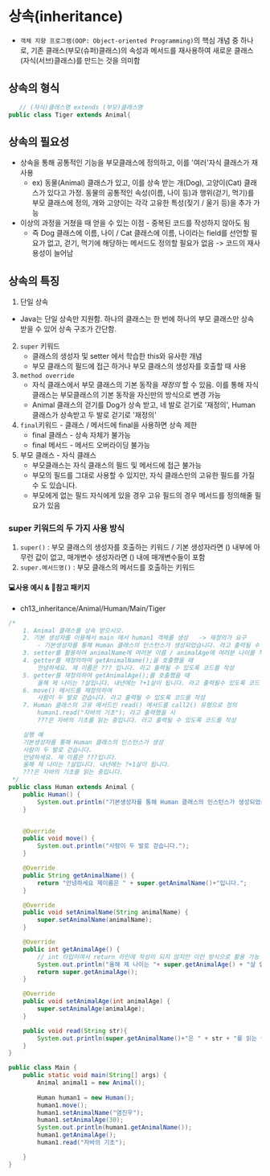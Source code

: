 # 상속(inheritance)
- `객체 지향 프로그램(OOP: Object-oriented Programming)`의 핵심 개념 중 하나로, 기존 클래스(부모(슈퍼)클래스)의 속성과 메서드를 재사용하여 새로운 클래스(자식(서브)클래스)를 만드는 것을 의미함
## 상속의 형식
```java
   // (자식)클래스명 extends (부모)클래스명
public class Tiger extends Animal{
```
## 상속의 필요성
- 상속을 통해 공통적인 기능을 부모클래스에 정의하고, 이를 '여러'자식 클래스가 재사용
    - ex) 동물(Animal) 클래스가 있고, 이를 상속 받는 개(Dog), 고양이(Cat) 클래스가 있다고 가정. 동물의 공통적인 속성(이름, 나이 등)과 행위(걷기, 먹기)를 부모 클래스에 정의, 개와 고양이는 각각 고유한 특성(짖기 / 울기 등)을 추가 가능
- 이상의 과정을 거쳤을 때 얻을 수 있는 이점 - 중복된 코드를 작성하지 않아도 됨
    - 즉 Dog 클래스에 이름, 나이 / Cat 클래스에 이름, 나이라는 field를 선언할 필요가 없고, 걷기, 먹기에 해당하는 메서드도 정의할 필요가 없음 -> 코드의 재사용성이 늘어남

## 상속의 특징
1. 단일 상속
- Java는 단일 상속만 지원함. 하나의 클래스는 한 번에 하나의 부모 클래스만 상속 받을 수 있어 상속 구조가 간단함.
2. `super` 키워드
    - 클래스의 생성자 및 setter 에서 학습한 this와 유사한 개념
    - 부모 클래스의 필드에 접근 하거나 부모 클래스의 생성자를 호출할 때 사용
3. `method override`
    - 자식 클래스에서 부모 클래스의 기본 동작을 _재정의_ 할 수 있음. 이를 통해 자식 클래스는 부모클래스의 기본 동작을 자신만의 방식으로 변경 가능
    - Animal 클래스의 걷기를 Dog가 상속 받고, 네 발로 걷기로 '재정의', Human 클래스가 상속받고 두 발로 걷기로 '재정의'
4. `final`키워드 - 클래스 / 메서드에 final을 사용하면 상속 제한
    - final 클래스 - 상속 자체가 불가능
    - final 메서드 - 메서드 오버라이딩 불가능
5. 부모 클래스 - 자식 클래스
    - 부모클래스는 자식 클래스의 필드 및 메서드에 접근 불가능
    - 부모의 필드를 그대로 사용할 수 있지만, 자식 클래스만의 고유한 필드를 가질 수 도 있습니다.
    - 부모에게 없는 필드 자식에게 있을 경우 고유 필드의 경우 메서드를 정의해줄 필요가 있음

### super 키워드의 두 가지 사용 방식
1. `super()` : 부모 클래스의 생성자를 호출하는 키워드 / 기본 생성자라면 () 내부에 아무런 값이 없고, 매개변수 생성자라면 () 내에 매개변수들이 포함
2. `super.메서드명()` : 부모 클래스의 메서드를 호출하는 키워드

#### 💻사용 예시 & 📃참고 패키지
- ch13_inheritance/Animal/Human/Main/Tiger
```java
/*
    1. Animal 클래스를 상속 받으시오.
    2. 기본 생성자를 이용해서 main 에서 human1 객체를 생성   -> 재정의가 요구
        - 기본생성자를 통해 Human 클래스의 인스턴스가 생성되었습니다. 라고 출력될 수 있도록 코드 작성
    3. setter를 활용하여 animalName에 여러분 이름 / animalAge에 여러분 나이를 작성
    4. getter를 재정의하여 getAnimalName();을 호출했을 때
        안녕하세요. 제 이름은 ??? 입니다. 라고 출력될 수 있도록 코드를 작성
    5. getter를 재정의하여 getAnimalAge();를 호출했을 때
        올해 제 나이는 ?살입니다. 내년에는 ?+1살이 됩니다. 라고 출력될수 있도록 코드 작성
    6. move() 메서드를 재정의하여
        사람이 두 발로 걷습니다. 라고 출력될 수 있도록 코드를 작성
    7. Human 클래스의 고유 메서드인 read() 메서드를 call2() 유형으로 정의
        human1.read("자바의 기초"); 라고 출력했을 시
        ???은 자바의 기초를 읽는 중입니다. 라고 출력될 수 있도록 코드를 작성

    실행 예
    기본생성자를 통해 Human 클래스의 인스턴스가 생성
    사람이 두 발로 걷습니다.
    안녕하세요. 제 이름은 ???입니다.
    올해 제 나이는 ?살입니다. 내년에는 ?+1살이 됩니다.
    ???은 자바의 기초를 읽는 중입니다.
 */
public class Human extends Animal {
    public Human() {
        System.out.println("기본생성자를 통해 Human 클래스의 인스턴스가 생성되었습니다.");
    }


    @Override
    public void move() {
        System.out.println("사람이 두 발로 걷습니다.");
    }

    @Override
    public String getAnimalName() {
        return "안녕하세요 제이름은 " + super.getAnimalName()+"입니다.";
    }

    @Override
    public void setAnimalName(String animalName) {
        super.setAnimalName(animalName);
    }

    @Override
    public int getAnimalAge() {
        // int 타입이여서 return 라인에 작성이 되지 않지만 이런 방식으로 활용 가능 밑 main 파트에서도 호출 방식 변경
        System.out.println("올해 제 나이는 "+ super.getAnimalAge() + "살 입니다. 내년에는 "+ (super.getAnimalAge()+1)+ "살이 됩니다.");
        return super.getAnimalAge();
    }

    @Override
    public void setAnimalAge(int animalAge) {
        super.setAnimalAge(animalAge);
    }

    public void read(String str){
        System.out.println(super.getAnimalName()+"은 " + str + "를 읽는 중입니다.");
    }
}

public class Main {
    public static void main(String[] args) {
        Animal animal1 = new Animal();
        
        Human human1 = new Human();
        human1.move();
        human1.setAnimalName("염진우");
        human1.setAnimalAge(30);
        System.out.println(human1.getAnimalName());
        human1.getAnimalAge();
        human1.read("자바의 기초");

    }
}
```